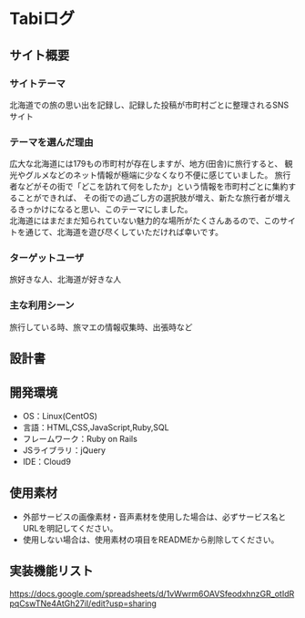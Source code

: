 # Tabiログ

## サイト概要
### サイトテーマ
  北海道での旅の思い出を記録し、記録した投稿が市町村ごとに整理されるSNSサイト

### テーマを選んだ理由
  広大な北海道には179もの市町村が存在しますが、地方(田舎)に旅行すると、
  観光やグルメなどのネット情報が極端に少なくなり不便に感じていました。
  旅行者などがその街で「どこを訪れて何をしたか」という情報を市町村ごとに集約することができれば、
  その街での過ごし方の選択肢が増え、新たな旅行者が増えるきっかけになると思い、このテーマにしました。<br>
  北海道にはまだまだ知られていない魅力的な場所がたくさんあるので、このサイトを通じて、北海道を遊び尽くしていただければ幸いです。

### ターゲットユーザ
  旅好きな人、北海道が好きな人

### 主な利用シーン
  旅行している時、旅マエの情報収集時、出張時など

## 設計書


## 開発環境
- OS：Linux(CentOS)
- 言語：HTML,CSS,JavaScript,Ruby,SQL
- フレームワーク：Ruby on Rails
- JSライブラリ：jQuery
- IDE：Cloud9

## 使用素材
- 外部サービスの画像素材・音声素材を使用した場合は、必ずサービス名とURLを明記してください。
- 使用しない場合は、使用素材の項目をREADMEから削除してください。

## 実装機能リスト
<https://docs.google.com/spreadsheets/d/1vWwrm6OAVSfeodxhnzGR_otIdRpqCswTNe4AtGh27iI/edit?usp=sharing>
